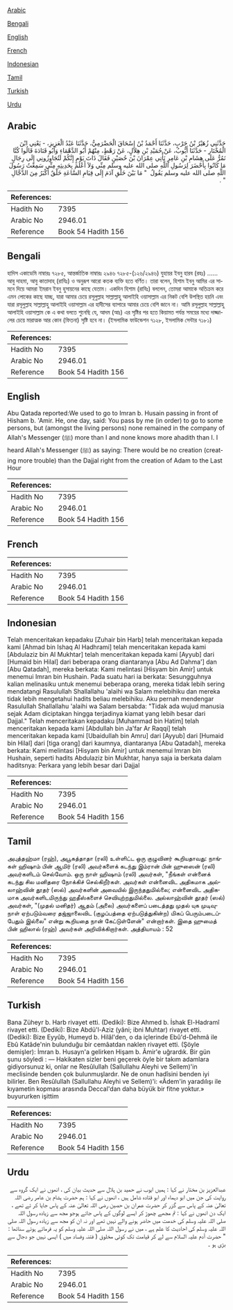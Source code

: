 [Arabic](#arabic)

[Bengali](#bengali)

[English](#english)

[French](#french)

[Indonesian](#indonesian)

[Tamil](#tamil)

[Turkish](#turkish)

[Urdu](#urdu)

## Arabic


<div dir="rtl" lang="ar" style={{fontSize:'larger',backgroundColor:'#f8f9fa',padding:20}}>
حَدَّثَنِي زُهَيْرُ بْنُ حَرْبٍ، حَدَّثَنَا أَحْمَدُ بْنُ إِسْحَاقَ الْحَضْرَمِيُّ، حَدَّثَنَا عَبْدُ الْعَزِيزِ، - يَعْنِي ابْنَ الْمُخْتَارِ - حَدَّثَنَا أَيُّوبُ، عَنْ حُمَيْدِ بْنِ هِلاَلٍ، عَنْ رَهْطٍ، مِنْهُمْ أَبُو الدَّهْمَاءِ وَأَبُو قَتَادَةَ قَالُوا كُنَّا نَمُرُّ عَلَى هِشَامِ بْنِ عَامِرٍ نَأْتِي عِمْرَانَ بْنَ حُصَيْنٍ فَقَالَ ذَاتَ يَوْمٍ إِنَّكُمْ لَتُجَاوِزُونِي إِلَى رِجَالٍ مَا كَانُوا بِأَحْضَرَ لِرَسُولِ اللَّهِ صلى الله عليه وسلم مِنِّي وَلاَ أَعْلَمَ بِحَدِيثِهِ مِنِّي سَمِعْتُ رَسُولَ اللَّهِ صلى الله عليه وسلم يَقُولُ ‏ "‏ مَا بَيْنَ خَلْقِ آدَمَ إِلَى قِيَامِ السَّاعَةِ خَلْقٌ أَكْبَرُ مِنَ الدَّجَّالِ ‏"‏ ‏.‏
</div>
<div style={{backgroundColor:'#f8f9fa',padding:20, marginBottom: 10}}><table> <thead> <tr> <th>References:</th> <th></th> </tr> </thead> <tbody><tr><td>Hadith No</td><td>7395</td></tr><tr><td>Arabic No</td><td>2946.01</td></tr><tr><td>Reference</td><td>Book 54 Hadith 156</td></tr></tbody></table></div>

## Bengali


<div dir="ltr" lang="bn" style={{fontSize:'larger',backgroundColor:'#f8f9fa',padding:20}}>
হাদিস একাডেমি নাম্বারঃ ৭২৮৫, আন্তর্জাতিক নাম্বারঃ ২৯৪৬ ৭২৮৫-(১২৬/২৯৪৬) যুহায়র ইবনু হারব (রহঃ) ...... আবু দাহমা, আবু কাতাদাহ্ (রাযিঃ) ও অনুরূপ আরো কতক ব্যক্তি হতে বর্ণিত। তারা বলেন, হিশাম ইবনু আমির এর সামনে দিয়ে আমরা ইমরান ইবনু হুসায়নের কাছে যেতাম। একদিন হিশাম (রাযিঃ) বললেন, তোমরা আমাকে অতিক্রম করে এমন লোকের কাছে যাচ্ছ, যারা আমার চেয়ে রসূলুল্লাহ সাল্লাল্লাহু আলাইহি ওয়াসাল্লাম এর নিকট বেশি উপস্থিত হয়নি এবং যারা রসূলুল্লাহ সাল্লাল্লাহু আলাইহি ওয়াসাল্লাম এর হাদীসের ব্যাপারে আমার চেয়ে বেশি জানে না। আমি রসূলুল্লাহ সাল্লাল্লাহু আলাইহি ওয়াসাল্লাম কে এ কথা বলতে শুনেছি যে, আদম (আঃ) এর সৃষ্টির পর হতে কিয়ামত পর্যন্ত সময়ের মধ্যে দাজ্জালের চেয়ে মারাত্মক আর কোন (ফিতনা) সৃষ্টি হবে না। (ইসলামিক ফাউন্ডেশন ৭১২৮, ইসলামিক সেন্টার ৭১৮১)
</div>
<div style={{backgroundColor:'#f8f9fa',padding:20, marginBottom: 10}}><table> <thead> <tr> <th>References:</th> <th></th> </tr> </thead> <tbody><tr><td>Hadith No</td><td>7395</td></tr><tr><td>Arabic No</td><td>2946.01</td></tr><tr><td>Reference</td><td>Book 54 Hadith 156</td></tr></tbody></table></div>

## English


<div dir="ltr" lang="en" style={{fontSize:'larger',backgroundColor:'#f8f9fa',padding:20}}>
Abu Qatada reported:We used to go to Imran b. Husain passing in front of Hisham b. 'Amir. He, one day, said: You pass by me (in order) to go to some persons, but (amongst the living persons) none remained in the company of Allah's Messenger (ﷺ) more than I and none knows more ahadith than I. I heard Allah's Messenger (ﷺ) as saying: There would be no creation (creating more trouble) than the Dajjal right from the creation of Adam to the Last Hour
</div>
<div style={{backgroundColor:'#f8f9fa',padding:20, marginBottom: 10}}><table> <thead> <tr> <th>References:</th> <th></th> </tr> </thead> <tbody><tr><td>Hadith No</td><td>7395</td></tr><tr><td>Arabic No</td><td>2946.01</td></tr><tr><td>Reference</td><td>Book 54 Hadith 156</td></tr></tbody></table></div>

## French


<div dir="ltr" lang="fr" style={{fontSize:'larger',backgroundColor:'#f8f9fa',padding:20}}>

</div>
<div style={{backgroundColor:'#f8f9fa',padding:20, marginBottom: 10}}><table> <thead> <tr> <th>References:</th> <th></th> </tr> </thead> <tbody><tr><td>Hadith No</td><td>7395</td></tr><tr><td>Arabic No</td><td>2946.01</td></tr><tr><td>Reference</td><td>Book 54 Hadith 156</td></tr></tbody></table></div>

## Indonesian


<div dir="ltr" lang="id" style={{fontSize:'larger',backgroundColor:'#f8f9fa',padding:20}}>
Telah menceritakan kepadaku [Zuhair bin Harb] telah menceritakan kepada kami [Ahmad bin Ishaq Al Hadhrami] telah menceritakan kepada kami [Abdulaziz bin Al Mukhtar] telah menceritakan kepada kami [Ayyub] dari [Humaid bin Hilal] dari beberapa orang diantaranya [Abu Ad Dahma'] dan [Abu Qatadah], mereka berkata: Kami melintasi [Hisyam bin Amir] untuk menemui Imran bin Hushain. Pada suatu hari ia berkata: Sesungguhnya kalian melinasiku untuk menemui beberapa orang, mereka tidak lebih sering mendatangi Rasulullah Shallallahu 'alaihi wa Salam melebihiku dan mereka tidak lebih mengetahui hadits beliau melebihiku. Aku pernah mendengar Rasulullah Shallallahu 'alaihi wa Salam bersabda: "Tidak ada wujud manusia sejak Adam diciptakan hingga terjadinya kiamat yang lebih besar dari Dajjal." Telah menceritakan kepadaku [Muhammad bin Hatim] telah menceritakan kepada kami [Abdullah bin Ja'far Ar Raqqi] telah menceritakan kepada kami [Ubaidullah bin Amru] dari [Ayyub] dari [Humaid bin Hilal] dari [tiga orang] dari kaumnya, diantaranya [Abu Qatadah], mereka berkata: Kami melintasi [Hisyam bin Amir] untuk menemui Imran bin Hushain, seperti hadits Abdulaziz bin Mukhtar, hanya saja ia berkata dalam haditsnya: Perkara yang lebih besar dari Dajjal
</div>
<div style={{backgroundColor:'#f8f9fa',padding:20, marginBottom: 10}}><table> <thead> <tr> <th>References:</th> <th></th> </tr> </thead> <tbody><tr><td>Hadith No</td><td>7395</td></tr><tr><td>Arabic No</td><td>2946.01</td></tr><tr><td>Reference</td><td>Book 54 Hadith 156</td></tr></tbody></table></div>

## Tamil


<div dir="ltr" lang="ta" style={{fontSize:'larger',backgroundColor:'#f8f9fa',padding:20}}>
அபுத்தஹ்மா (ரஹ்), அபூகத்தாதா (ரலி) உள்ளிட்ட ஒரு குழுவினர் கூறியதாவது: நாங்கள் ஹிஷாம் பின் ஆமிர் (ரலி) அவர்களைக் கடந்து இம்ரான் பின் ஹுஸைன் (ரலி) அவர்களிடம் செல்வோம். ஒரு நாள் ஹிஷாம் (ரலி) அவர்கள், "நீங்கள் என்னைக் கடந்து சில மனிதரை நோக்கிச் செல்கிறீர்கள். அவர்கள் என்னைவிட அதிகமாக அல்லாஹ்வின் தூதர் (ஸல்) அவர்களின் அவையில் இருந்ததுமில்லை; என்னைவிட அதிகமாக அவர்களிடமிருந்து ஹதீஸ்களைச் செவியுற்றதுமில்லை. அல்லாஹ்வின் தூதர் (ஸல்) அவர்கள், "(முதல் மனிதர்) ஆதம் (அலை) அவர்களைப் படைத்தது முதல் யுக முடிவுநாள் ஏற்படும்வரை தஜ்ஜாலைவிட (குழப்பத்தை ஏற்படுத்துகின்ற) மிகப் பெரும்படைப்பேதும் இல்லை" என்று கூறியதை நான் கேட்டுள்ளேன்" என்றார்கள். இதை ஹுமைத் பின் ஹிலால் (ரஹ்) அவர்கள் அறிவிக்கிறார்கள். அத்தியாயம் : 52
</div>
<div style={{backgroundColor:'#f8f9fa',padding:20, marginBottom: 10}}><table> <thead> <tr> <th>References:</th> <th></th> </tr> </thead> <tbody><tr><td>Hadith No</td><td>7395</td></tr><tr><td>Arabic No</td><td>2946.01</td></tr><tr><td>Reference</td><td>Book 54 Hadith 156</td></tr></tbody></table></div>

## Turkish


<div dir="ltr" lang="tr" style={{fontSize:'larger',backgroundColor:'#f8f9fa',padding:20}}>
Bana Züheyr b. Harb rivayet etti. (Dediki): Bize Ahmed b. İshak El-Hadramî rivayet etti. (Dediki): Bize Abdü'l-Aziz (yâni; ibni Muhtar) rivayet etti. (Dediki): Bize Eyyûb, Humeyd b. Hilâl'den, o da içlerinde Ebû'd-Dehmâ ile Ebû Katâde'nin bulunduğu bir cemâatdan naklen rivayet etti. (Şöyle demişler): İmran b. Husayn'a gelirken Hişam b. Âmir'e uğrardık. Bir gün şunu söyledi : — Hakikaten sizler beni geçerek öyle bir takım adamlara gidiyorsunuz ki, onlar ne Resûlullah (Sallullahu Aleyhi ve Sellem)'in meclisinde benden çok bulunmuşlardır. Ne de onun hadîsini benden iyi bilirler. Ben Resûlullah (Sallullahu Aleyhi ve Sellem)'i: «Âdem'in yaradılışı ile kıyametin kopması arasında Deccal'dan daha büyük bir fitne yoktur.» buyururken işittim
</div>
<div style={{backgroundColor:'#f8f9fa',padding:20, marginBottom: 10}}><table> <thead> <tr> <th>References:</th> <th></th> </tr> </thead> <tbody><tr><td>Hadith No</td><td>7395</td></tr><tr><td>Arabic No</td><td>2946.01</td></tr><tr><td>Reference</td><td>Book 54 Hadith 156</td></tr></tbody></table></div>

## Urdu


<div dir="rtl" lang="ur" style={{fontSize:'larger',backgroundColor:'#f8f9fa',padding:20}}>
عبدالعزیز بن مختار نے کہا : ہمیں ایوب نے حمید بن ہلال سے حدیث بیان کی ، انھوں نے ایک گروہ سے روایت کی جن میں ابو دہماء اور ابو قتادہ شامل ہیں ، انھوں نے کہا : ہم حضرت ہشام بن عامر رضی اللہ تعالیٰ عنہ کے پاس سے گزر کر حضرت عمران بن حصین رضی اللہ تعالیٰ عنہ کے پاس جایا کر تے تھے ، ایک دن انھوں نے کہا : تم مجھے چھوڑ کر ایسے لوگوں کے پاس جاتے ہوجو مجھ سے زیادہ رسول اللہ صلی اللہ علیہ وسلم کی خدمت میں حاضر ہونے والے نہیں تھے اور نہ ان کو مجھ سے زیادہ رسول اللہ صلی اللہ علیہ وسلم کی احادیث کا علم ہے ، میں نے رسول اللہ صلی اللہ علیہ وسلم کو یہ فرماتے ہوئے سناتھا : " حضرت آدم علیہ السلام سے لے کر قیامت تک کوئی مخلوق ( فتنہ وفساد میں ) ایسی نہیں جو دجال سے بڑی ہو ۔
</div>
<div style={{backgroundColor:'#f8f9fa',padding:20, marginBottom: 10}}><table> <thead> <tr> <th>References:</th> <th></th> </tr> </thead> <tbody><tr><td>Hadith No</td><td>7395</td></tr><tr><td>Arabic No</td><td>2946.01</td></tr><tr><td>Reference</td><td>Book 54 Hadith 156</td></tr></tbody></table></div>